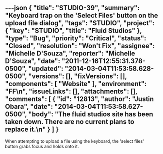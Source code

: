 ---json
{
  "title": "STUDIO-39",
  "summary": "Keyboard trap on the 'Select Files' button on the upload file dialog",
  "tags": "STUDIO",
  "project": {
    "key": "STUDIO",
    "title": "Fluid Studios"
  },
  "type": "Bug",
  "priority": "Critical",
  "status": "Closed",
  "resolution": "Won't Fix",
  "assignee": "Michelle D'Souza",
  "reporter": "Michelle D'Souza",
  "date": "2011-12-16T12:55:31.378-0500",
  "updated": "2014-03-04T11:53:58.628-0500",
  "versions": [],
  "fixVersions": [],
  "components": [
    "Website"
  ],
  "environment": "FF\n",
  "issueLinks": [],
  "attachments": [],
  "comments": [
    {
      "id": "12813",
      "author": "Justin Obara",
      "date": "2014-03-04T11:53:58.627-0500",
      "body": "The fluid studios site has been taken down. There are no current plans to replace it.\n"
    }
  ]
}
---
When attempting to upload a file using the keyboard, the 'select files' button grabs focus and holds onto it.&#x20;

        